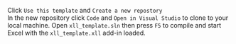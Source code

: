 Click `Use this template` and `Create a new repostory`  
In the new repository click `Code` and `Open in Visual Studio` to clone to your local machine.
Open `xll_template.sln` then press `F5` to compile and start Excel with the `xll_template.xll` add-in loaded.
